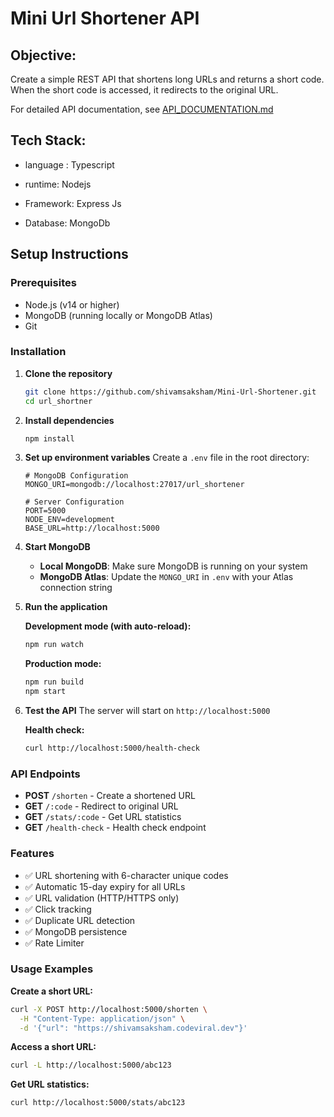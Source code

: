 # Mini Url Shortener API

## Objective:

Create a simple REST API that shortens long URLs and returns a short code. When the
short code is accessed, it redirects to the original URL.


For detailed API documentation, see [API_DOCUMENTATION.md](./API_DOCUMENTATION.md)

## Tech Stack:

- language : Typescript

- runtime: Nodejs

- Framework: Express Js

- Database: MongoDb

## Setup Instructions

### Prerequisites
- Node.js (v14 or higher)
- MongoDB (running locally or MongoDB Atlas)
- Git

### Installation

1. **Clone the repository**
   ```bash
   git clone https://github.com/shivamsaksham/Mini-Url-Shortener.git
   cd url_shortner
   ```

2. **Install dependencies**
   ```bash
   npm install
   ```

3. **Set up environment variables**
   Create a `.env` file in the root directory:
   ```env
   # MongoDB Configuration
   MONGO_URI=mongodb://localhost:27017/url_shortener
   
   # Server Configuration
   PORT=5000
   NODE_ENV=development
   BASE_URL=http://localhost:5000
   ```

4. **Start MongoDB**
   - **Local MongoDB**: Make sure MongoDB is running on your system
   - **MongoDB Atlas**: Update the `MONGO_URI` in `.env` with your Atlas connection string

5. **Run the application**
   
   **Development mode (with auto-reload):**
   ```bash
   npm run watch
   ```
   
   **Production mode:**
   ```bash
   npm run build
   npm start
   ```

6. **Test the API**
   The server will start on `http://localhost:5000`
   
   **Health check:**
   ```bash
   curl http://localhost:5000/health-check
   ```

### API Endpoints

- **POST** `/shorten` - Create a shortened URL
- **GET** `/:code` - Redirect to original URL
- **GET** `/stats/:code` - Get URL statistics
- **GET** `/health-check` - Health check endpoint


### Features

- ✅ URL shortening with 6-character unique codes
- ✅ Automatic 15-day expiry for all URLs
- ✅ URL validation (HTTP/HTTPS only)
- ✅ Click tracking
- ✅ Duplicate URL detection
- ✅ MongoDB persistence
- ✅ Rate Limiter

### Usage Examples

**Create a short URL:**
```bash
curl -X POST http://localhost:5000/shorten \
  -H "Content-Type: application/json" \
  -d '{"url": "https://shivamsaksham.codeviral.dev"}'
```

**Access a short URL:**
```bash
curl -L http://localhost:5000/abc123
```

**Get URL statistics:**
```bash
curl http://localhost:5000/stats/abc123
```
